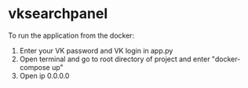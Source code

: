 # vksearchpanel

To run the application from the docker:

1) Enter your VK password and VK login in app.py
2) Open terminal and go to root directory of project and enter "docker-compose up"
3) Open ip 0.0.0.0
